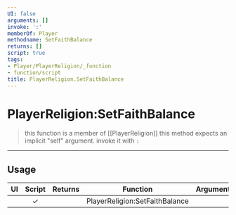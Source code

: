 ```yaml
---
UI: false
arguments: []
invoke: ':'
memberOf: Player
methodname: SetFaithBalance
returns: []
script: true
tags:
- Player/PlayerReligion/_function
- function/script
title: PlayerReligion.SetFaithBalance
---
```

# PlayerReligion:SetFaithBalance
> this function is a member of [[PlayerReligion]]
> this method expects an implicit "self" argument. invoke it with `:`
-----
## Usage
|  UI | Script | Returns | Function | Arguments |
|:---:|:------:|-------:|:--------:|:---------|
| |✓||PlayerReligion:SetFaithBalance||
